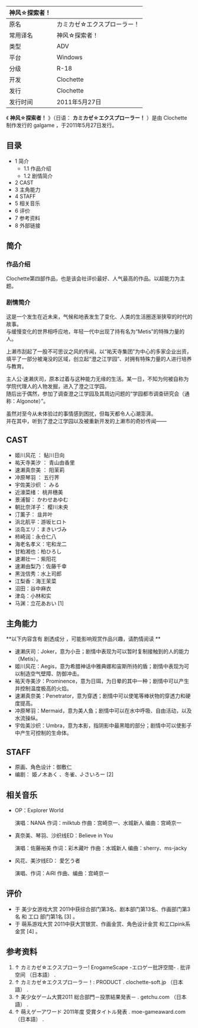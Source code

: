 |  神风☆探索者！  ||
|---|---|
|原名  |  カミカゼ☆エクスプローラー！   |
|常用译名  |  神风☆探索者！   |
|类型  |  ADV   |
|平台  |  Windows   |
|分级  |  R-18   |
|开发  |  Clochette   |
|发行  |  Clochette   |
|发行时间  |  2011年5月27日   |
  
《 **神风☆探索者！** 》（日语：  **カミカゼ☆エクスプローラー！** ）是由  Clochette  制作发行的  galgame
，于2011年5月27日发行。

##  目录

  * 1  简介 
    * 1.1  作品介绍 
    * 1.2  剧情简介 
  * 2  CAST 
  * 3  主角能力 
  * 4  STAFF 
  * 5  相关音乐 
  * 6  评价 
  * 7  参考资料 
  * 8  外部链接 

##  简介

###  作品介绍

Clochette第四部作品，也是该会社评价最好、人气最高的作品。以超能力为主题。

###  剧情简介

这是一个发生在近未来，气候和地表发生了变化、人类的生活圈逐渐狭窄的时代的故事。  
与缓慢变化的世界相呼应地，年轻一代中出现了持有名为“Metis”的特殊力量的人。

上濑市刮起了一股不可思议之风的传闻，以“祐天寺集团”为中心的多家企业出资，填平了一部分被淹没的区域，创立起“澄之江学园”、对拥有特殊力量的人进行培养与教育。

主人公·速濑庆司，原本过着与这种能力无缘的生活。某一日，不知为何被自称为学院代理人的人物发掘，进入了澄之江学园。  
随后出于偶然，参加了调查澄之江学园及其周边问题的“学园都市调查研究会（通称：Algonote）”。

虽然对至今从未体验过的事情感到困扰，但每天都令人心潮澎湃。  
并在其中，听到了澄之江学园以及被重新开发的上濑市的奇妙传闻——

##  CAST

  * 姬川风花  ：  鲇川日向 
  * 祐天寺美汐  ：  青山由香里 
  * 速濑真奈美  ：  阳茉莉 
  * 冲原琴羽  ：  五行荠 
  * 宇佐美沙织  ：  みる 
  * 近濠菜绪：  桃井穗美 
  * 景浦智：  かわせあゆむ 
  * 朝比奈洋子：  樱川未央 
  * 汀薰子：  韭井叶 
  * 浜北航平：游坂ヒロト 
  * 淡岛エリ：まきいづみ 
  * 柿崎润：永仓仁八 
  * 海老名孝义：宅和龙二 
  * 甘粕湘也：柏ひろし 
  * 速濑壮一：紫阳花 
  * 速濑由梨乃：佐藤千幸 
  * 黑泷信秀：水上司郎 
  * 江梨香：海王茉菜 
  * 沼田：谷中麻衣 
  * 津岛：小林和实 
  * 马渊：立花あおい  [1] 

##  主角能力

**以下内容含有 剧透成分  ，可能影响观赏作品兴趣，请酌情阅读 **

  * 速濑庆司：Joker，意为小丑；剧情中表现为可以暂时复制接触到的人的能力（Metis）。 
  * 姬川风花：Aegis，意为希腊神话中雅典娜和宙斯所持的盾；剧情中表现为可以制造空气壁障、防御冲击。 
  * 祐天寺美汐：Prominence，意为日珥，为日晕的其中一种；剧情中可以产生并控制温度极高的火焰。 
  * 速濑真奈美：Penetrator，意为穿透；剧情中可以使笔等棒状物的穿透力和硬度提高。 
  * 冲原琴羽：Mermaid，意为美人鱼；剧情中可以在水中呼吸、自由活动，以及水流操纵。 
  * 宇佐美沙织：Umbra，意为本影，指阴影中最黑暗的部分；剧情中可以使影子中产生可控制的生命体。 

##  STAFF

  * 原画、角色设计：御敷仁 
  * 编剧：  姫ノ木あく  、冬雀、J·さいろー  [2] 

##  相关音乐

  * OP：Explorer World 

     演唱：NANA 
     作词：milktub 
     作曲：宫崎京一、水城新人 
     编曲：宫崎京一 

  * 真奈美、琴羽、沙织线ED：Believe in You 

     演唱：佐藤裕美 
     作词：彩木藏叶 
     作曲：水城新人 
     编曲：sherry、ms-jacky 

  * 风花、美汐线ED：  愛乞う者 

     演唱、作词：AiRI 
     作曲、编曲：宫崎京一 

##  评价

  * 于  美少女游戏大赏  2011中获综合部门第3名、剧本部门第13名、作画部门第3名  和  工口  部门第1名  [3]  。 
  * 于  萌系游戏大赏  2011中获大赏银赏、作画金赏、角色设计金赏  和工口pink系金赏  [4]  。 

##  参考资料

  1. ↑  カミカゼ☆エクスプローラー! ErogameScape -エロゲー批評空間-  . 批评空间  （日本語）  . 
  2. ↑  カミカゼ☆エクスプローラー！: PRODUCT  . clochette-soft.jp  （日本語）  . 
  3. ↑  美少女ゲーム大賞2011 総合部門－投票結果発表－  . getchu.com  （日本語）  . 
  4. ↑  萌えゲーアワード 2011年度 受賞タイトル発表  . moe-gameaward.com  （日本語）  . 